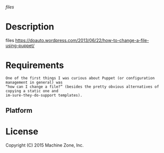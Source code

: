 ###### files

Description
===========

files 
https://doauto.wordpress.com/2013/06/22/how-to-change-a-file-using-puppet/

Requirements
============

```
One of the first things I was curious about Puppet (or configuration management in general) was 
“how can I change a file?” (besides the pretty obvious alternatives of copying a static one and 
im-sure-they-do-support templates).
```

Platform
--------

License
=======

Copyright (C) 2015 Machine Zone, Inc.
